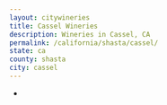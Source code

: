 ```yaml
---
layout: citywineries
title: Cassel Wineries
description: Wineries in Cassel, CA
permalink: /california/shasta/cassel/
state: ca
county: shasta
city: cassel
---
```

-
